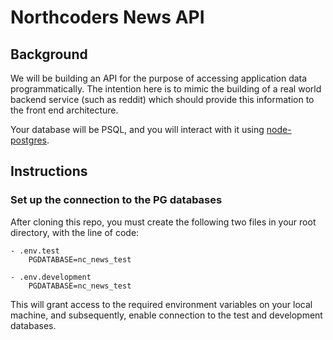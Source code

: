 # Northcoders News API

## Background

We will be building an API for the purpose of accessing application data programmatically. The intention here is to mimic the building of a real world backend service (such as reddit) which should provide this information to the front end architecture.

Your database will be PSQL, and you will interact with it using [node-postgres](https://node-postgres.com/).


## Instructions

### Set up the connection to the PG databases

After cloning this repo, you must create the following two files in your root directory, with the line of code:

    - .env.test
        PGDATABASE=nc_news_test

    - .env.development
        PGDATABASE=nc_news_test

This will grant access to the required environment variables on your local machine, and subsequently, enable connection to the test and development databases.

